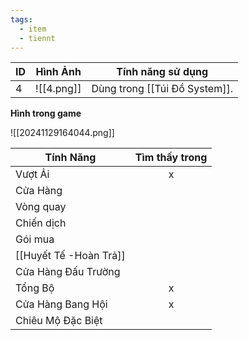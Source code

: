 ```yaml
---
tags:
  - item
  - tiennt
---
```


| ID  | Hình Ảnh   | Tính năng sử dụng             |
| --- | ---------- | ----------------------------- |
| 4   | ![[4.png]] | Dùng trong [[Túi Đồ System]]. |

**Hình trong game**

![[20241129164044.png]]

| Tính Năng           | Tìm thấy trong |
| ------------------- | :------------: |
| Vượt Ải             |       x        |
| Cửa Hàng            |                |
| Vòng quay           |                |
| Chiến dịch          |                |
| Gói mua             |                |
| [[Huyết Tế -Hoàn Trả]]        |                |
| Cửa Hàng Đấu Trường |                |
| Tổng Bộ             |       x        |
| Cửa Hàng Bang Hội   |       x        |
| Chiêu Mộ Đặc Biệt   |                |

